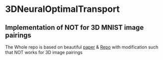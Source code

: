 # 3DNeuralOptimalTransport
## Implementation of NOT for 3D MNIST image pairings
The Whole repo is based on beautiful [paper](https://openreview.net/forum?id=d8CBRlWNkqH) & [Repo](https://github.com/iamalexkorotin/NeuralOptimalTransport) with modification such that NOT works for 3D image pairings
